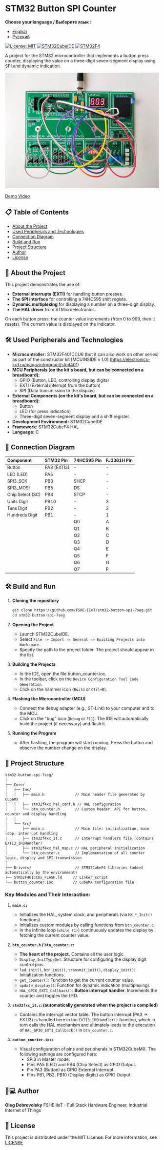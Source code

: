 # STM32 Button SPI Counter

**Choose your language / Выберите язык :**

*   [English](README.md)
*   [Русский](README.ru.md)

[![License: MIT](https://img.shields.io/badge/License-MIT-yellow.svg)](https://opensource.org/licenses/MIT)
[![STM32CubeIDE](https://img.shields.io/badge/IDE-STM32CubeIDE-%230052b1.svg?logo=stmicroelectronics)](https://www.st.com/en/development-tools/stm32cubeide.html)
[![STM32F4](https://img.shields.io/badge/MCU-STM32F4-%23032671.svg?logo=stmicroelectronics)](https://www.st.com/en/microcontrollers-microprocessors/stm32f4-series.html)

A project for the STM32 microcontroller that implements a button press counter, displaying the value on a three-digit seven-segment display using SPI and dynamic indication.

![Button Press Counter](Docs/btn_counter.jpg)

[Demo Video](Docs/btn_counter.mp4)

## 📋 Table of Contents

- [About the Project](#about-the-project)
- [Used Peripherals and Technologies](#used-peripherals-and-technologies)
- [Connection Diagram](#connection-diagram)
- [Build and Run](#build-and-run)
- [Project Structure](#project-structure)
- [Author](#author)
- [License](#license)

## 🚀 About the Project

This project demonstrates the use of:
*   **External interrupts (EXTI)** for handling button presses.
*   **The SPI interface** for controlling a 74HC595 shift registe.
*   **Dynamic multiplexing** for displaying a number on a three-digit display.
*   **The HAL driver** from STMicroelectronics.

On each button press, the counter value increments (from 0 to 999, then it resets). The current value is displayed on the indicator.

## 🛠 Used Peripherals and Technologies

*   **Microcontroller:** STM32F401CCU6 (but it can also work on other series) as part of the constructor kit [MCUINSIDE v 1.0] (https://electronics-krd.ru/magazin/product/stmf401)
*   **MCU Peripherals (on the kit's board, but can be connected on a breadboard):**
    *   GPIO (Button, LED, controlling display digits)
    *   EXTI (External interrupt from the button)
    *   SPI (Data transmission to the display)
*   **External Components (on the kit's board, but can be connected on a breadboard):**
    *   Button
    *   LED (for press indication)
    *   Three-digit seven-segment display and a shift register.
*   **Development Environment:** STM32CubeIDE
*   **Framework:** STM32CubeF4 HAL
*   **Language:** C

## 🔌 Connection Diagram

| Component | STM32 Pin |74HC595 Pin | FJ3361H Pin |
| :--- | :--- | :--- | :--- |
| Button | PA3 (EXTI3) | - | - |
| LED (LED) | PA5 | - | - |
| SPI3_SCK | PB3 | SHCP | - |
| SPI3_MOSI | PB5 | DS | - |
| Chip Select (SC) | PB4 | STCP | - |
| Units Digit | PB10 | - | 3 |
| Tens Digit | PB2 | - | 2 |
| Hundreds Digit | PB1 | - | 1 |
| | | Q0 | A |
| | | Q1 | B |
| | | Q2 | C |
| | | Q3 | D |
| | | Q4 | E |
| | | Q5 | F |
| | | Q6 | G |
| | | Q7 | P |

## 🛠 Build and Run

1.  **Cloning the repository**
    ```bash
    git clone https://github.com/FSHE-IIoT/stm32-button-spi-7seg.git
    cd stm32-button-spi-7seg
    ```

2.  **Opening the Project**
    *   Launch STM32CubeIDE.
    *   Select `File -> Import -> General -> Existing Projects into Workspace`.
    *   Specify the path to the project folder. The project should appear in the list.

3.  **Building the Projectа**
    *   In the IDE, open the file button_counter.ioc.
    *   In the toolbar, click on the `Device Configuration Tool Code Generation`.
    *   Click on the hammer icon (`Build` or `Ctrl+B`).

4.  **Flashing the Microcontroller (MCU)**
    *   Connect the debug adapter (e.g., ST-Link) to your computer and to the MCU.
    *   Click on the "bug" icon (`Debug` or `F11`). The IDE will automatically build the project (if necessary) and flash it.

5.  **Running the Program**
    *   After flashing, the program will start running. Press the button and observe the number change on the display.

## 📁 Project Structure
    
    stm32-button-spi-7seg/
    │
    ├── Core/
    │   ├── Inc/
    │   │   ├── main.h              // Main header file generated by CubeMX
    │   │   ├── stm32f4xx_hal_conf.h // HAL configuration
    │   │   └── btn_counter.h       // Custom header: API for button, counter and display handling
    │   │
    │   └── Src/
    │       ├── main.c              // Main file: initialization, main loop, interrupt handling
    │       ├── stm32f4xx_it.c      // Interrupt handlers file (contains EXTI3_IRQHandler)
    │       ├── stm32f4xx_hal_msp.c // HAL peripheral initialization
    │       └── btn_counter.c       // Implementation of all counter logic, display and SPI transmission
    │
    ├── Drivers/                    // STM32CubeF4 libraries (added automatically by the environment)
    ├── STM32F401CCUx_FLASH.ld     // Linker script
    └── button_counter.ioc         // CubeMX configuration file
    
### Key Modules and Their Interaction:

1.  **`main.c:`**

    *   Initializes the HAL, system clock, and peripherals (via `MX_*_Init()` functions).
    *   Initializes custom modules by calling functions from  `btn_counter.c`.
    *   In the infinite loop (`while (1)`) continuously updates the display by fetching the current counter value.

2.  **`btn_counter.h` / `btn_counter.c`:**

    *   **The heart of the project.** Contains all the user logic.
    *   `Display_InitTypeDef`: Structure for configuring the display digit control pins.
    *   `led_init()`, `btn_init()`, `transmit_init()`, `display_init()`: Initialization functions.
    *   `get_counter()`: Function to get the current counter value.
    *   `update_display()`: Function for dynamic indication (multiplexing).
    *   `HAL_GPIO_EXTI_Callback()`: **Button interrupt handler**. Increments the counter and toggles the LED.

3.  **`stm32fxx_it.c:`(automatically generated when the project is compiled)**

    *   Contains the interrupt vector table. The button interrupt (PA3 -> EXTI3) is handled here in the `EXTI3_IRQHandler()` function, which in turn calls the HAL mechanism and ultimately leads to the execution of  `HAL_GPIO_EXTI_Callback()` in `btn_counter.c`.

4.  **`button_counter.ioc`:**

    *   Visual configuration of pins and peripherals in STM32CubeMX. The following settings are configured here:
        *   SPI3 in Master mode.
        *   Pins PA5 (LED) and PB4 (Chip Select) as GPIO Output.
        *   Pin PA3 (Button) as GPIO External Interrupt.
        *   Pins PB1, PB2, PB10 (Display digits) as GPIO Output.

## 👨💻 Author

**Oleg Dobrovolsky**
FSHE IIoT - Full Stack Hardware Engineer, Industrial Internet of Things

## 📄 License

This project is distributed under the MIT License. For more information, see [LICENSE](https://opensource.org/licenses/MIT)
